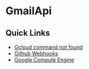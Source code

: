 # GmailApi

## Quick Links

 * [Gcloud command not found](http://stackoverflow.com/questions/31037279/gcloud-command-not-found-while-installing-google-cloud-sdk)
 * [Github Webhooks](https://developer.github.com/webhooks/)
 * [Google Compute Engine](https://cloud.google.com/compute/)
